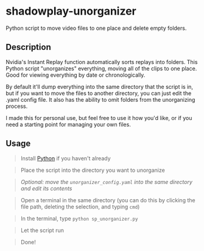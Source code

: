 # shadowplay-unorganizer

Python script to move video files to one place and delete empty folders.

## Description

Nvidia's Instant Replay function automatically sorts replays into folders. This Python script "unorganizes" everything, moving all of the clips to one place. Good for viewing everything by date or chronologically.

By default it'll dump everything into the same directory that the script is in, but if you want to move the files to another directory, you can just edit the .yaml config file. It also has the ability to omit folders from the unorganizing process.

I made this for personal use, but feel free to use it how you'd like, or if you need a starting point for managing your own files.

## Usage

> Install [Python](https://www.python.org/downloads/) if you haven't already

> Place the script into the directory you want to unorganize

> *Optional: move the `unorganizer_config.yaml` into the same directory and edit its contents*

> Open a terminal in the same directory (you can do this by clicking the file path, deleting the selection, and typing `cmd`)

> In the terminal, type `python sp_unorganizer.py`

> Let the script run

> Done!